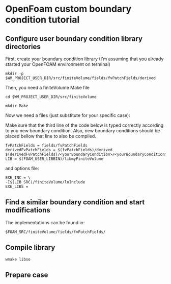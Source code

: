 # OpenFoam custom boundary condition tutorial

## Configure user boundary condition library directories

First, create your boundary condition library (I'm assuming that you already started your OpenFOAM environment on terminal)


```
mkdir -p $WM_PROJECT_USER_DIR/src/finiteVolume/fields/fvPatchFields/derived
```

Then, you need a finiteVolume Make file

```
cd $WM_PROJECT_USER_DIR/src/finiteVolume

mkdir Make
```

Now we need a files (just substitute <yourBoundaryCondition> for your specific case):
  
Make sure that the third line of the code below is typed correctly according to you new boundary condition. Also, new boundary conditions should be placed bellow that line to also be compiled.

```
fvPatchFields = fields/fvPatchFields
derivedFvPatchFields = $(fvPatchFields)/derived
$(derivedFvPatchFields)/<yourBoundaryCondition>/<yourBoundaryCondition>FvPatchVectorField.C
LIB = $(FOAM_USER_LIBBIN)/libmyFiniteVolume
```

and options file:

```
EXE_INC = \
-I$(LIB_SRC)/finiteVolume/lnInclude
EXE_LIBS =
```

## Find a similar boundary condition and start modifications

The implementations can be found in:
```
$FOAM_SRC/finiteVolume/fields/fvPatchFields/  
```
  
## Compile library

```
wmake libso  
```
  
## Prepare case
